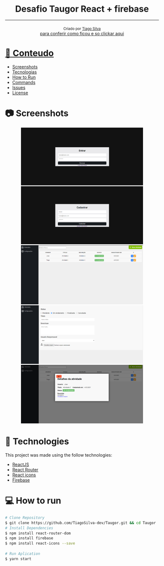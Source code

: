 <h1 align="center">
  Desafio Taugor React + firebase
</h1>

<hr />


<div align="center">
  <sub> Criado por 
    <a href="https://github.com/TiagoSilva-Dev">Tiago Silva
  </sub>
</div>

 
<div align="center">
    <a href="https://tiagosilva-desafio.netlify.app/" target="_blank">para conferir como ficou e so clickar aqui
</div> 
 
# 📌 Conteudo

* [Screenshots](#camera-screenshots)
* [Tecnologias](#rocket-technologies)
* [How to Run](#computer-how-to-run)
* [Commands](#sparkles-commands)
* [Issues](#bug-issues)
* [License](#page_facing_up-license)

# :camera: Screenshots
<div align="center" display="flex">
   <img src="./prints/d1.png" width="400px">
   <img src="./prints/d2.png" width="400px">
   <img src="./prints/d3.png" width="400px">
   <img src="./prints/d4.png" width="400px">
   <img src="./prints/d5.png" width="400px">
</div>

# :rocket: Technologies
This project was made using the follow technologies:

- [ReactJS](https://reactjs.org/)
- [React Router](https://reactrouter.com/)
- [React icons](https://react-icons.github.io/react-icons/)
- [Firebase](https://firebase.google.com/?hl=pt)



# :computer: How to run

```bash
# Clone Repository
$ git clone https://github.com/TiagoSilva-dev/Taugor.git && cd Taugor
# Install Dependencies
$ npm install react-router-dom
$ npm install firebase
$ npm install react-icons --save

# Run Aplication
$ yarn start
```
